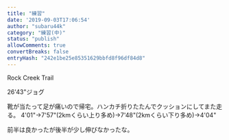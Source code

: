 ```yaml
---
title: "練習"
date: '2019-09-03T17:06:54'
author: "subaru44k"
category: "練習(中)"
status: "publish"
allowComments: true
convertBreaks: false
entryHash: "242e1be25e85351629bbfd8f96df84d8"
---
```

Rock Creek Trail

26'43"ジョグ

靴が当たって足が痛いので帰宅。ハンカチ折りたたんでクッションにしてまた走る。
4'01"→7'57"(2kmくらい上り多め)→7'48"(2kmくらい下り多め)→4'04"

前半は良かったが後半が少し伸びなかったな。
